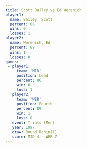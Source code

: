 ```yaml
---
title: Scott Bailey vs Ed Werenich
player1:             
  name: Bailey, Scott
  percent: 86        
  wins: 0            
  losses: 1          
player2:             
  name: Werenich, Ed 
  percent: 89        
  wins: 1            
  losses: 0          
games:
 - player1:        
     team: 'MID'   
     position: Lead
     percent: 86   
     win: 0        
     loss: 1       
   player2:          
     team: 'WER'     
     position: Fourth
     percent: 89     
     win: 1          
     loss: 0         
   event: Trials (Men) 
   year: 1997          
   draw: Round Robin(1)
   score: MID 4 - WER 7
---
```

